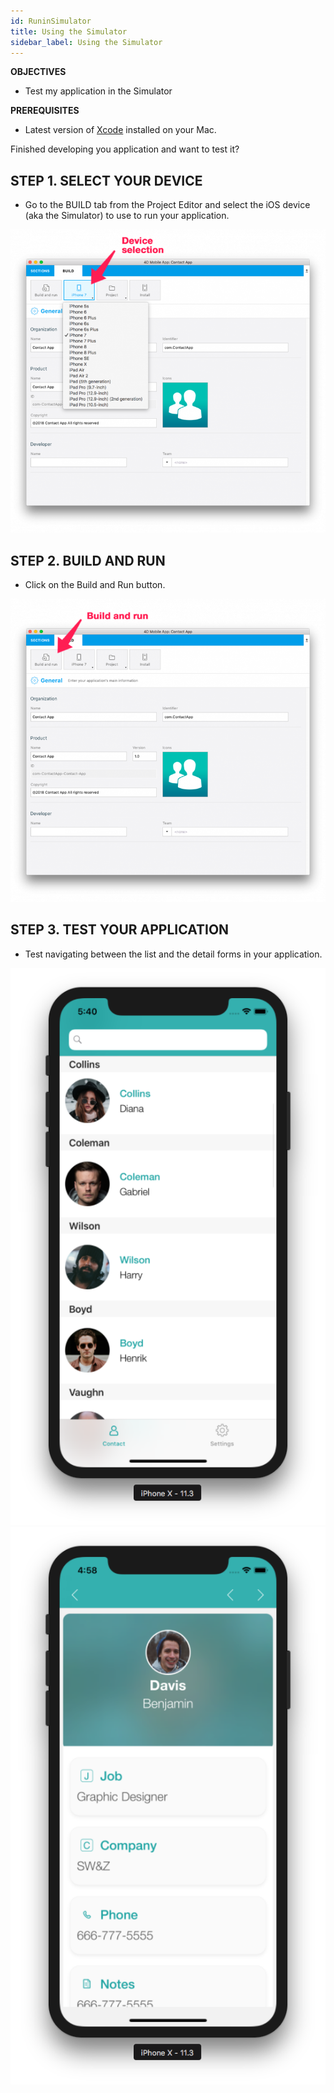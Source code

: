 ```yaml
---
id: RuninSimulator
title: Using the Simulator
sidebar_label: Using the Simulator
---
```



<div class = "objectives">
<b>OBJECTIVES</b>

* Test my application in the Simulator
</div>

<div class = "prerequisites">
<b>PREREQUISITES</b>

* Latest version of [Xcode](https://itunes.apple.com/us/app/xcode/id497799835) installed on your Mac.
</div>

<div class = "pageStyle">

Finished developing you application and want to test it?


## STEP 1. SELECT YOUR DEVICE

* Go to the BUILD tab from the Project Editor and select the iOS device (aka the Simulator) to use to run your application.

![alt-text](assets/TestYourApp/device-selection-4D-for-ios.png)

## STEP 2. BUILD AND RUN 

* Click on the Build and Run button.

![alt-text](assets/TestYourApp/build-and-run-4D-for-iOS.png)

## STEP 3. TEST YOUR APPLICATION

* Test navigating between the list and the detail forms in your application.

![alt-text](assets/TestYourApp/simulator-list-form-4D-for-iOS.png) 
![alt-text](assets/TestYourApp/simulator-detail-form-4D-for-iOS.png)
